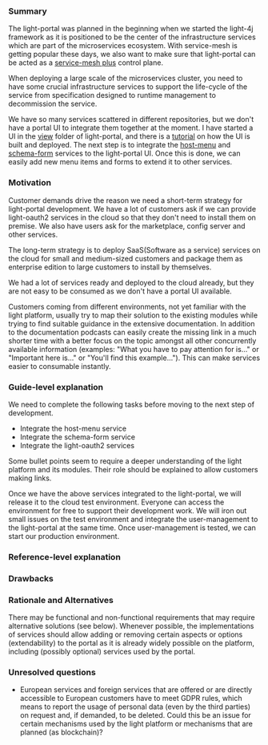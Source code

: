 ### Summary

The light-portal was planned in the beginning when we started the light-4j framework as it is positioned to be the center of the infrastructure services which are part of the microservices ecosystem. With service-mesh is getting popular these days, we also want to make sure that light-portal can be acted as a [service-mesh plus](https://doc.networknt.com/architecture/service-mesh-plus/) control plane. 

When deploying a large scale of the microservices cluster, you need to have some crucial infrastructure services to support the life-cycle of the service from specification designed to runtime management to decommission the service. 

We have so many services scattered in different repositories, but we don't have a portal UI to integrate them together at the moment. I have started a UI in the [view](https://github.com/networknt/light-portal/tree/master/view) folder of light-portal, and there is a [tutorial](https://doc.networknt.com/tutorial/portal/view/) on how the UI is built and deployed. The next step is to integrate the [host-menu](https://github.com/networknt/light-portal/tree/master/host-menu) and [schema-form](https://github.com/networknt/light-portal/tree/master/schema-form) services to the light-portal UI. Once this is done, we can easily add new menu items and forms to extend it to other services. 

### Motivation

Customer demands drive the reason we need a short-term strategy for light-portal development.  We have a lot of customers ask if we can provide light-oauth2 services in the cloud so that they don't need to install them on premise. We also have users ask for the marketplace, config server and other services. 

The long-term strategy is to deploy SaaS(Software as a service) services on the cloud for small and medium-sized customers and package them as enterprise edition to large customers to install by themselves. 

We had a lot of services ready and deployed to the cloud already, but they are not easy to be consumed as we don't have a portal UI available. 

Customers coming from different environments, not yet familiar with the light platform, usually try to map their solution to the existing modules while trying to find suitable guidance in the extensive documentation. In addition to the documentation podcasts can easily create the missing link in a much shorter time with a better focus on the topic amongst all other concurrently available information (examples: "What you have to pay attention for is..." or "Important here is..." or "You'll find this example..."). This can make services easier to consumable instantly.

### Guide-level explanation

We need to complete the following tasks before moving to the next step of development. 

* Integrate the host-menu service
* Integrate the schema-form service
* Integrate the light-oauth2 services

Some bullet points seem to require a deeper understanding of the light platform and its modules. Their role should be explained to allow customers making links.

Once we have the above services integrated to the light-portal, we will release it to the cloud test environment. Everyone can access the environment for free to support their development work. We will iron out small issues on the test environment and integrate the user-management to the light-portal at the same time. Once user-management is tested, we can start our production environment. 

### Reference-level explanation



### Drawbacks


### Rationale and Alternatives

There may be functional and non-functional requirements that may require alternative solutions (see below). Whenever possible, the implementations of services should allow adding or removing certain aspects or options (extendability) to the portal as it is already widely possible on the platform, including (possibly optional) services used by the portal.

### Unresolved questions

* European services and foreign services that are offered or are directly accessible to European customers have to meet GDPR rules, which means to report the usage of personal data (even by the third parties) on request and, if demanded, to be deleted. Could this be an issue for certain mechanisms used by the light platform or mechanisms that are planned (as blockchain)?
